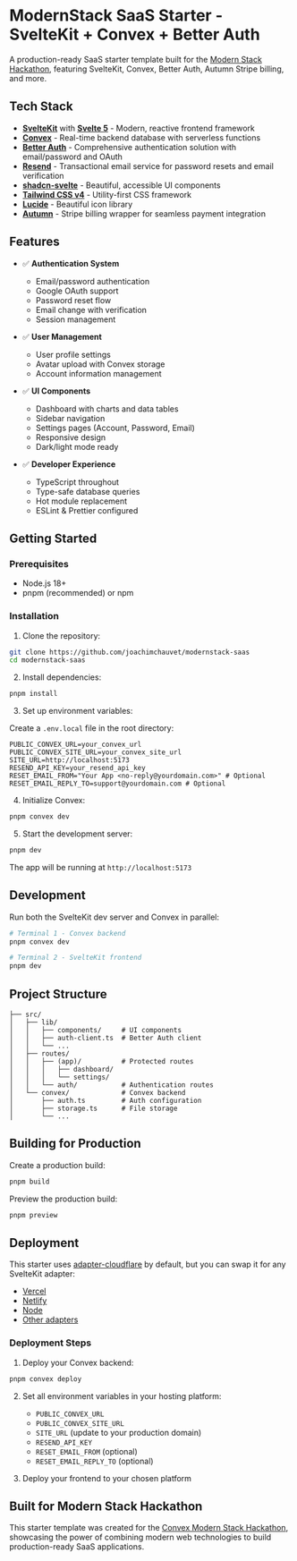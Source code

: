 # ModernStack SaaS Starter - SvelteKit + Convex + Better Auth

A production-ready SaaS starter template built for the [Modern Stack Hackathon](https://www.convex.dev/hackathons/modernstack), featuring SvelteKit, Convex, Better Auth, Autumn Stripe billing, and more.

## Tech Stack

- **[SvelteKit](https://kit.svelte.dev/)** with **[Svelte 5](https://svelte.dev/)** - Modern, reactive frontend framework
- **[Convex](https://convex.dev/)** - Real-time backend database with serverless functions
- **[Better Auth](https://www.better-auth.com/)** - Comprehensive authentication solution with email/password and OAuth
- **[Resend](https://resend.com/)** - Transactional email service for password resets and email verification
- **[shadcn-svelte](https://www.shadcn-svelte.com/)** - Beautiful, accessible UI components
- **[Tailwind CSS v4](https://tailwindcss.com/)** - Utility-first CSS framework
- **[Lucide](https://lucide.dev/)** - Beautiful icon library
- **[Autumn](https://useautumn.com/)** - Stripe billing wrapper for seamless payment integration

## Features

- ✅ **Authentication System**
  - Email/password authentication
  - Google OAuth support
  - Password reset flow
  - Email change with verification
  - Session management

- ✅ **User Management**
  - User profile settings
  - Avatar upload with Convex storage
  - Account information management

- ✅ **UI Components**
  - Dashboard with charts and data tables
  - Sidebar navigation
  - Settings pages (Account, Password, Email)
  - Responsive design
  - Dark/light mode ready

- ✅ **Developer Experience**
  - TypeScript throughout
  - Type-safe database queries
  - Hot module replacement
  - ESLint & Prettier configured

## Getting Started

### Prerequisites

- Node.js 18+
- pnpm (recommended) or npm

### Installation

1. Clone the repository:

```sh
git clone https://github.com/joachimchauvet/modernstack-saas
cd modernstack-saas
```

2. Install dependencies:

```sh
pnpm install
```

3. Set up environment variables:

Create a `.env.local` file in the root directory:

```env
PUBLIC_CONVEX_URL=your_convex_url
PUBLIC_CONVEX_SITE_URL=your_convex_site_url
SITE_URL=http://localhost:5173
RESEND_API_KEY=your_resend_api_key
RESET_EMAIL_FROM="Your App <no-reply@yourdomain.com>" # Optional
RESET_EMAIL_REPLY_TO=support@yourdomain.com # Optional
```

4. Initialize Convex:

```sh
pnpm convex dev
```

5. Start the development server:

```sh
pnpm dev
```

The app will be running at `http://localhost:5173`

## Development

Run both the SvelteKit dev server and Convex in parallel:

```sh
# Terminal 1 - Convex backend
pnpm convex dev

# Terminal 2 - SvelteKit frontend
pnpm dev
```

## Project Structure

```
├── src/
│   ├── lib/
│   │   ├── components/     # UI components
│   │   ├── auth-client.ts  # Better Auth client
│   │   └── ...
│   ├── routes/
│   │   ├── (app)/          # Protected routes
│   │   │   ├── dashboard/
│   │   │   └── settings/
│   │   └── auth/           # Authentication routes
│   └── convex/             # Convex backend
│       ├── auth.ts         # Auth configuration
│       ├── storage.ts      # File storage
│       └── ...
```

## Building for Production

Create a production build:

```sh
pnpm build
```

Preview the production build:

```sh
pnpm preview
```

## Deployment

This starter uses [adapter-cloudflare](https://kit.svelte.dev/docs/adapter-cloudflare) by default, but you can swap it for any SvelteKit adapter:

- [Vercel](https://kit.svelte.dev/docs/adapter-vercel)
- [Netlify](https://kit.svelte.dev/docs/adapter-netlify)
- [Node](https://kit.svelte.dev/docs/adapter-node)
- [Other adapters](https://kit.svelte.dev/docs/adapters)

### Deployment Steps

1. Deploy your Convex backend:

```sh
pnpm convex deploy
```

2. Set all environment variables in your hosting platform:
   - `PUBLIC_CONVEX_URL`
   - `PUBLIC_CONVEX_SITE_URL`
   - `SITE_URL` (update to your production domain)
   - `RESEND_API_KEY`
   - `RESET_EMAIL_FROM` (optional)
   - `RESET_EMAIL_REPLY_TO` (optional)

3. Deploy your frontend to your chosen platform

## Built for Modern Stack Hackathon

This starter template was created for the [Convex Modern Stack Hackathon](https://www.convex.dev/hackathons/modernstack), showcasing the power of combining modern web technologies to build production-ready SaaS applications.
